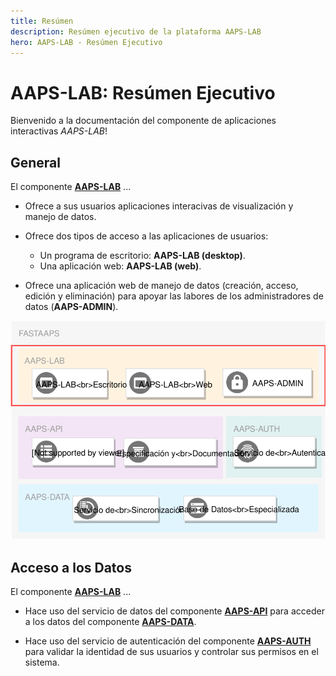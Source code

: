 ```yaml
---
title: Resúmen
description: Resúmen ejecutivo de la plataforma AAPS-LAB
hero: AAPS-LAB - Resúmen Ejecutivo  
---
```


# AAPS-LAB: Resúmen Ejecutivo 

Bienvenido a la documentación del componente de aplicaciones interactivas *AAPS-LAB*!

## General

El componente [**AAPS-LAB**](./summary.md) ...

* Ofrece a sus usuarios aplicaciones interacivas de visualización y manejo de datos.

* Ofrece dos tipos de acceso a las aplicaciones de usuarios:
    + Un programa de escritorio: **AAPS-LAB (desktop)**.
    + Una aplicación web: **AAPS-LAB (web)**.

* Ofrece una aplicación web de manejo de datos (creación, acceso, edición y eliminación) para apoyar las labores de los administradores de datos (**AAPS-ADMIN**).

![arquitectura_lab](../img/arquitectura_lab.svg)

## Acceso a los Datos

El componente [**AAPS-LAB**](./summary.md) ...

* Hace uso del servicio de datos del componente [**AAPS-API**](../AAPS-API/summary.md) para acceder a los datos del componente [**AAPS-DATA**](../AAPS-DATA/summary.md).

* Hace uso del servicio de autenticación del componente [**AAPS-AUTH**](../AAPS-AUTH/summary.md) para validar la identidad de sus usuarios y controlar sus permisos en el sistema.